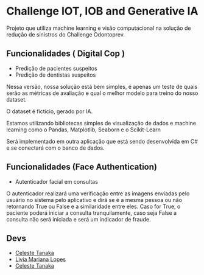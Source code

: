 # Challenge IOT, IOB and Generative IA

Projeto que utiliza machine learning e visão computacional na solução de redução de sinistros do Challenge Odontoprev.


## Funcionalidades ( Digital Cop )

- Predição de pacientes suspeitos
- Predição de dentistas suspeitos

Nessa versão, nossa solução está bem simples, é apenas um teste de quais serão as métricas de avaliação e qual o melhor modelo para treino do nosso dataset.

O dataset é fictício, gerado por IA.

Estamos utilizando bibliotecas simples de visualização de dados e machine learning como o Pandas, Matplotlib, Seaborn e o Scikit-Learn

Será implementado em outra aplicação que está sendo desenvolvida em C# e se conectará com o banco de dados.

## Funcionalidades (Face Authentication)

- Autenticador facial em consultas

O autenticador realizará uma verificação entre as imagens enviadas pelo usuário no sistema pelo aplicativo e dirá se é a mesma pessoa ou não retornando True ou False e a similaridade entre eles. Caso for True, o paciente poderá iniciar a consulta tranquilamente, caso seja False a consulta não será iniciada e será um indicador de fraude.


## Devs

- [Celeste Tanaka](https://www.github.com/celestemayumi)
- [Livia Mariana Lopes](https://github.com/LiviaMarianaLopes)
- [Celeste Tanaka](https://www.github.com/luanavss)
